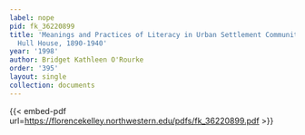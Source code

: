 ```yaml
---
label: nope
pid: fk_36220899
title: 'Meanings and Practices of Literacy in Urban Settlement Communities: Chicago''s
  Hull House, 1890-1940'
year: '1998'
author: Bridget Kathleen O'Rourke
order: '395'
layout: single
collection: documents
---
```



{{< embed-pdf url=https://florencekelley.northwestern.edu/pdfs/fk_36220899.pdf >}}